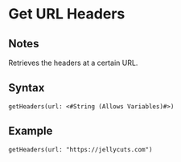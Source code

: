 # Get URL Headers
## Notes
Retrieves the headers at a certain URL.
## Syntax
```
getHeaders(url: <#String (Allows Variables)#>)
```
## Example
```
getHeaders(url: "https://jellycuts.com")
```